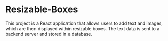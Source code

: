 # Resizable-Boxes
This project is a React application that allows users to add text and images, which are then displayed within resizable boxes. The text data is sent to a backend server and stored in a database.
